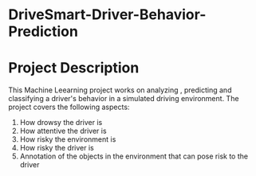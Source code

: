 # DriveSmart-Driver-Behavior-Prediction
# Project Description
This Machine Leearning project works on analyzing , predicting and classifying a driver's behavior in a simulated driving environment.
The project covers the following aspects:
1. How drowsy the driver is
2. How attentive the driver is
3. How risky the environment is
4. How risky the driver is
5. Annotation of the objects in the environment that can pose risk to the driver
